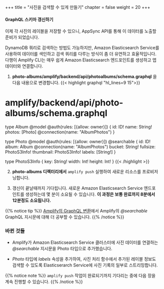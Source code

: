 +++
title = "사진을 검색할 수 있게 만들기"
chapter = false
weight = 20
+++

#### GraphQL 스키마 갱신하기

이제 각 사진의 레이블을 저장할 수 있으니, AppSync API를 통해 이 데이터를 노출할 준비가 되었습니다.

DynamoDB 쿼리로 검색하는 방법도 가능하지만, Amazon Elasticsearch Service를 사용하여 데이터를 색인하고 검색 쿼리를 다루는 방식이 좀 더 유연하고 효율적입니다. 다행이 Amplify CLI는 매우 쉽게 Amazon Elasticsearch 엔드포인트를 생성하고 앱 데이터와 연결합니다.


1. **photo-albums/amplify/backend/api/photoalbums/schema.graphql** 을 다음 내용으로 변경합니다.
{{< highlight graphql "hl_lines=9 15">}}
# amplify/backend/api/photo-albums/schema.graphql

type Album @model @auth(rules: [{allow: owner}]) {
    id: ID!
    name: String!
    photos: [Photo] @connection(name: "AlbumPhotos")
}

type Photo @model @auth(rules: [{allow: owner}]) @searchable {
    id: ID!
    album: Album @connection(name: "AlbumPhotos")
    bucket: String!
    fullsize: PhotoS3Info!
    thumbnail: PhotoS3Info!
    labels: [String!]
}

type PhotoS3Info {
    key: String!
    width: Int!
    height: Int!
}
{{< /highlight >}}

2. **photo-albums 디렉터리에서** `amplify push` 실행하여 새로운 리소스를 프로비저닝합니다.

3. 갱신이 끝날때까지 기다립니다. 새로운 Amazon Elasticsearch Service 엔드포인트를 생성하는데 몇 분이 소요될 수 있습니다. **이 과정은 보통 완료까지 8분에서 12분정도 소요됩니다.**

{{% notice tip %}}
[Amplify의 GraphQL 변환](https://aws-amplify.github.io/docs/cli/graphql?sdk=js)에서 Amplify의 *@searchable* GraphQL 지시문에 대해 더 공부할 수 있습니다.
{{% /notice %}}

### 바뀐 것들
- Amplify가 Amazon Elasticsearch Service 클러스터에 사진 데이터를 연결하는 *@searchable* 지시문을 Photo 타입으로 추가했습니다.

- *Photo* 타입에 *labels* 속성을 추가하여, 사진 처리 함수에서 추가된 레이블 정보도 검색할 수 있도록 Elasticserarch Service에 사진 기록의 일부로 스트리밍합니다.


{{% notice note %}}
`amplify push` 작업이 완료되기까지 기다리는 중에 다음 장을 계속 진행할 수 있습니다.
{{% /notice %}}